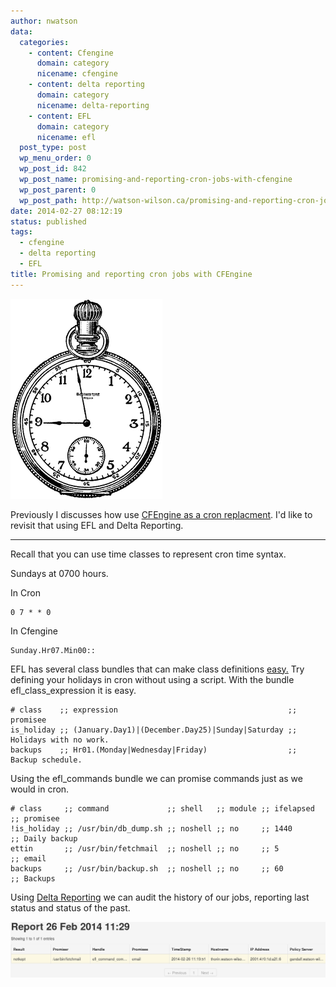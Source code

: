 ```yaml
---
author: nwatson
data:
  categories:
    - content: Cfengine
      domain: category
      nicename: cfengine
    - content: delta reporting
      domain: category
      nicename: delta-reporting
    - content: EFL
      domain: category
      nicename: efl
  post_type: post
  wp_menu_order: 0
  wp_post_id: 842
  wp_post_name: promising-and-reporting-cron-jobs-with-cfengine
  wp_post_parent: 0
  wp_post_path: http://watson-wilson.ca/promising-and-reporting-cron-jobs-with-cfengine/
date: 2014-02-27 08:12:19
status: published
tags:
  - cfengine
  - delta reporting
  - EFL
title: Promising and reporting cron jobs with CFEngine
---
```

![image of stopwatch](/static/images/stopwatch_13154_sm.gif)

Previously I discusses how use [CFEngine as a cron replacment](http://watson-wilson.ca/2011/09/cfengine-as-an-alternative-to-crond.html).
I'd like to revisit that using EFL and Delta Reporting.

---

Recall that you can use time classes to represent cron time syntax.

Sundays at 0700 hours.

In Cron

    0 7 * * 0

In Cfengine

    Sunday.Hr07.Min00::

EFL has several class bundles that can make class definitions [easy.](/bulding-cfengine-classes-using-efl/)
Try defining your holidays in cron without using a script. With the
bundle efl_class_expression it is easy.

    # class    ;; expression                                      ;; promisee
    is_holiday ;; (January.Day1)|(December.Day25)|Sunday|Saturday ;; Holidays with no work.
    backups    ;; Hr01.(Monday|Wednesday|Friday)                  ;; Backup schedule.

Using the efl_commands bundle we can promise commands just as we would
in cron.

    # class     ;; command             ;; shell   ;; module ;; ifelapsed ;; promisee
    !is_holiday ;; /usr/bin/db_dump.sh ;; noshell ;; no     ;; 1440      ;; Daily backup
    ettin       ;; /usr/bin/fetchmail  ;; noshell ;; no     ;; 5         ;; email
    backups     ;; /usr/bin/backup.sh  ;; noshell ;; no     ;; 60        ;; Backups

Using [Delta Reporting](https://github.com/neilhwatson/delta_reporting) we can audit the
history of our jobs, reporting last status and status of the past.

![delta reporting screen shot of fetchmail promiser](/static/images/dr_efl_command_ss.png)
